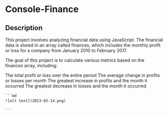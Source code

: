 # Console-Finance


## Description

This project involves analyzing financial data using JavaScript. The financial data is stored in an array called finances, which includes the monthly profit or loss for a company from January 2010 to February 2017.

The goal of this project is to calculate various metrics based on the finances array, including:

The total profit or loss over the entire period
The average change in profits or losses per month
The greatest increase in profits and the month it occurred
The greatest decrease in losses and the month it occurred


    ```md
    ![alt text](2023-03-14.png)
    
    ```

